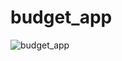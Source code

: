 # budget_app

![budget_app](https://user-images.githubusercontent.com/89799015/196691560-6686f429-c81b-46b0-b3d3-06c433d0d2a4.jpeg)
